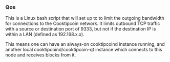 ### Qos ###

This is a Linux bash script that will set up tc to limit the outgoing bandwidth for connections to the Cooktipcoin network. It limits outbound TCP traffic with a source or destination port of 9333, but not if the destination IP is within a LAN (defined as 192.168.x.x).

This means one can have an always-on cooktipcoind instance running, and another local cooktipcoind/cooktipcoin-qt instance which connects to this node and receives blocks from it.
